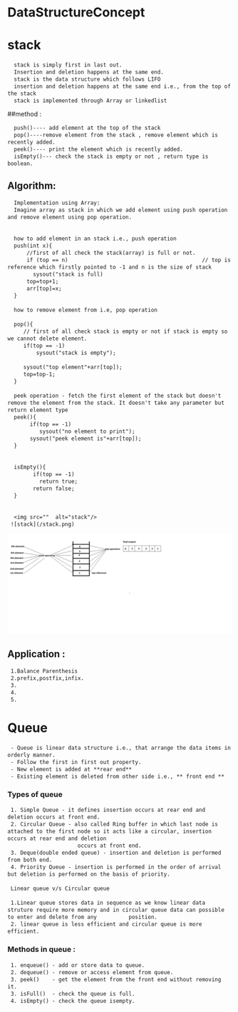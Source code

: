 # DataStructureConcept

# stack 

      stack is simply first in last out.
      Insertion and deletion happens at the same end.
      stack is the data structure which follows LIFO 
      insertion and deletion happens at the same end i.e., from the top of the stack
      stack is implemented through Array or linkedlist
      
##method :

      push()---- add element at the top of the stack
      pop()----remove element from the stack , remove element which is recently added.
      peek()---- print the element which is recently added.
      isEmpty()--- check the stack is empty or not , return type is boolean.
      
      
 ## Algorithm:
      
      Implementation using Array:
      Imagine array as stack in which we add element using push operation and remove element using pop operation.
      
      
      how to add element in an stack i.e., push operation
      push(int x){
          //first of all check the stack(array) is full or not.
          if (top == n)                                          // top is reference which firstly pointed to -1 and n is the size of stack 
            sysout("stack is full)
          top=top+1;
          arr[top]=x;
      }
      
      how to remove element from i.e, pop operation 
      
      pop(){
         // first of all check stack is empty or not if stack is empty so we cannot delete element.
         if(top == -1)
             sysout("stack is empty");
          
         sysout("top element"+arr[top]);
         top=top-1;
      }
      
      peek operation - fetch the first element of the stack but doesn't remove the element from the stack. It doesn't take any parameter but return element type  
      peek(){
           if(top == -1)
              sysout("no element to print");
           sysout("peek element is"+arr[top]);
      }
      
      
      isEmpty(){
            if(top == -1)
              return true;
            return false;
      }
      
      
      <img src=""  alt="stack"/>
     ![stack](/stack.png)
     
   ![stack](https://github.com/MangeshAru/DataStructureConcept/blob/main/stack.png)
     
   ## Application :
     1.Balance Parenthesis
     2.prefix,postfix,infix. 
     3.
     4.
     5.
     
      
# Queue
     - Queue is linear data structure i.e., that arrange the data items in orderly manner.
     - Follow the first in first out property.
     - New element is added at **rear end**
     - Existing element is deleted from other side i.e., ** front end **
     
  ### Types of queue 
     1. Simple Queue - it defines insertion occurs at rear end and deletion occurs at front end.
     2. Circular Queue - also called Ring buffer in which last node is attached to the first node so it acts like a circular, insertion occurs at rear end and deletion
                          occurs at front end.
     3. Deque(double ended queue) - insertion and deletion is performed from both end.
     4. Priority Queue - insertion is performed in the order of arrival but deletion is performed on the basis of priority.
     
     Linear queue v/s Circular queue
     
     1.Linear queue stores data in sequence as we know linear data struture require more memory and in circular queue data can possible to enter and delete from any          position.
     2. linear queue is less efficient and circular queue is more efficient.
     
  ### Methods in queue :
     
     1. enqueue() - add or store data to queue. 
     2. dequeue() - remove or access element from queue.
     3. peek()    - get the element from the front end without removing it.
     3. isFull()  - check the queue is full.
     4. isEmpty() - check the queue isempty.
     
     
     
     
